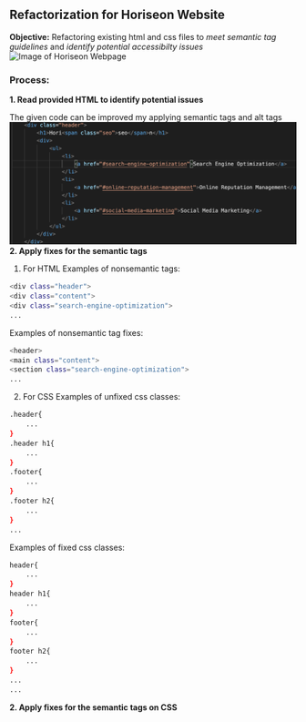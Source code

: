 ## Refactorization for Horiseon Website
**Objective:** Refactoring existing html and css files to _meet semantic tag guidelines_ and _identify potential accessibilty issues_
![Image of Horiseon Webpage](assets/images/screenshot.png)
### Process:
**1.  Read provided HTML to identify potential issues**

The given code can be improved my applying semantic tags and alt tags
![Image of code that do not satisfy guidelines](assets/images/code-err-snip.png)
**2.  Apply fixes for the semantic tags**
1. For HTML
Examples of nonsemantic tags:
```bash
<div class="header">
<div class="content">
<div class="search-engine-optimization">
...
```
Examples of nonsemantic tag fixes:
```bash
<header>
<main class="content">
<section class="search-engine-optimization">
...
```

2. For CSS
Examples of unfixed css classes:
```bash
.header{
    ...
}
.header h1{
    ...
}
.footer{
    ...
}
.footer h2{
    ...
}
...
```
Examples of fixed css classes:
```bash
header{
    ...
}
header h1{
    ...
}
footer{
    ...
}
footer h2{
    ...
}
...
...
```
**2.  Apply fixes for the semantic tags on CSS**